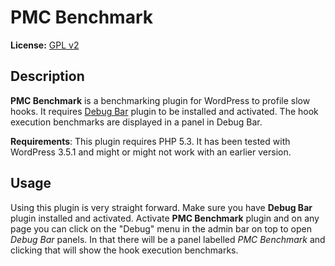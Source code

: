PMC Benchmark
=============

**License:** [GPL v2](http://www.gnu.org/licenses/gpl-2.0.html)

## Description ##

**PMC Benchmark** is a benchmarking plugin for WordPress to profile slow hooks. It requires [Debug Bar](http://wordpress.org/plugins/debug-bar/) plugin to be installed and activated. The hook execution benchmarks are displayed in a panel in Debug Bar.

**Requirements**: This plugin requires PHP 5.3. It has been tested with WordPress 3.5.1 and might or might not work with an earlier version.

## Usage ##

Using this plugin is very straight forward. Make sure you have __Debug Bar__ plugin installed and activated. Activate **PMC Benchmark** plugin and on any page you can click on the "Debug" menu in the admin bar on top to open _Debug Bar_ panels. In that there will be a panel labelled _PMC Benchmark_ and clicking that will show the hook execution benchmarks.
